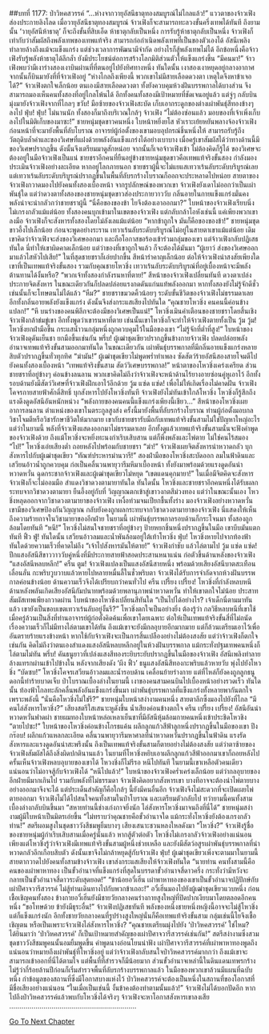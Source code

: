 ##บทที่ 1177: ป่าวิหคสวรรค์
“...ห่างจากวายุอัสนีธาตุทองสมบูรณ์ไม่ไกลแล้ว!”
แววตาของจ้าวเฟิงส่องประกายลิงโลด
เมื่อวายุอัสนีธาตุทองสมบูรณ์ จ้าวเฟิงก็จะสามารถทะลวงขั้นครึ่งเทพได้ทันที ถึงยามนั้น ‘วายุอัสนีห้าธาตุ’ ก็จะถึงขั้นที่สิบเอ็ด ห้าธาตุกลับเป็นหนึ่ง
การรับรู้ห้าธาตุกลับเป็นหนึ่ง จ้าวเฟิงก็เท่ากับว่าสัมผัสถึงพลังเทพของเทพแท้จริง สามารถก่อกำเนิดพลังเทพที่เป็นของตัวเองได้ อัสนีเพลิงทำลายล้างถึงแม้จะแข็งแกร่ง แต่ช่วงเวลาการพัฒนามีจำกัด อย่างไรก็สู้พลังเทพไม่ได้
อีกข้อหนึ่งคือจ้าวเฟิงรับรู้พลังห้าธาตุได้ลึกล้ำ ยังมีประโยชน์ต่อการสร้างโลกมิติส่วนตัวให้แข็งแกร่งขึ้น
“มีคนมา!”
จ้าวเฟิงพบว่ามีเงาร่างสองเงาบินผ่านที่ที่ตนอยู่ไปยังทิศทางหนึ่ง
ทันใดนั้น เงาสองเงาหยุดอยู่กลางอากาศ จากนั้นก็บินมายังที่ที่จ้าวเฟิงอยู่
“ห่างไกลถึงเพียงนี้ พวกเขาไม่มีสายเลือดดวงตา เหตุใดจึงหาข้าเจอได้?”
จ้าวเฟิงตกใจเล็กน้อย ตนเองมีสายเลือดดวงตา ทั้งยังควบคุมห้วงฝันบรรพกาลได้บางส่วน จึงสามารถมองเห็นคนทั้งสองที่อยู่ไกลโพ้นได้
อีกทั้งคนทั้งสองมีเป้าหมายที่ชัดเจนอยู่แล้ว แต่จู่ๆ กลับบินมุ่งมายังจ้าวเฟิงจากที่ไกลๆ
ขวับ!
มือซ้ายของจ้าวเฟิงสะบัด เก็บเอากระดูกของต่างเผ่าพันธุ์สีทองข้างๆ ลงไป
ฟุ่บ! ฟุ่บ!
ไม่นานนัก ทั้งสองก็มาถึงบริเวณใกล้ๆ จ้าวเฟิง
“ไม่ต้องซ่อนแล้ว มอบของที่เจ้าเพิ่งเก็บลงไปในมิติเก็บของมาซะ!”
ชายหนุ่มชุดขาวคนหนึ่ง ใบหน้าหยิ่งยโส หัวเราะเย้ยหยันพลางจ้องจ้าวเฟิง
ก่อนหน้าที่จะมายังพื้นที่ลับโบราณ อาจารย์ผู้ก่อตั้งของเขามอบอุปกรณ์ชิ้นหนึ่งให้ สามารถรับรู้ถึงวัตถุดิบล้ำค่าและของวิเศษที่แฝงด้วยพลังอันแข็งแกร่งได้อย่างเบาบาง
เมื่อครู่เขาสัมผัสได้ว่าทางด้านนี้มีของวิเศษปรากฏขึ้น ดังนั้นจึงเตรียมมาดูสักหน่อย จากนั้นก็เจอจ้าวเฟิงเข้า
ไม่ต้องคิดก็รู้ได้ ของวิเศษจะต้องอยู่ในมือจ้าวเฟิงเป็นแน่
ชายชราอีกคนที่ยืนอยู่ข้างชายหนุ่มชุดขาวคือเทพแท้จริงขั้นสอง กำลังมองประเมินจ้าวเฟิงอย่างละเอียด
หากอยู่โลกภายนอก ชายชราผู้นี้จะไม่แยแสเทวาเร้นลับระดับบริบูรณ์เลย แต่เทวาเร้นลับระดับบริบูรณ์ปรากฏขึ้นในพื้นที่ลับรกร้างโบราณก็ออกจะประหลาดไปหน่อย
สายตาของจ้าวเฟิงกวาดมองไปยังคนทั้งสองเบื้องหน้า จากรูปลักษณ์ของพวกเขา จ้าวเฟิงยังเดาไม่ออกว่าเป็นเผ่าพันธุ์ใด แต่ว่าดวงตาทั้งสองของชายหนุ่มชุดขาวส่องประกายวาววับ กลิ่นอายในกายแข็งแกร่งมั่นคง พลังน่าจะน่ากลัวกว่าชายชราผู้นี้
“นี่คือของของข้า ไยจึงต้องเอาออกมา?”
ใบหน้าของจ้าวเฟิงเรียบนิ่ง ไม่เกรงกลัวแม้แต่น้อย
ทั้งสองคนบุกเข้ามาในเขตของจ้าวเฟิง แต่กลับกล้าโอหังเช่นนี้ แค่เพียงพวกเขาลงมือ จ้าวเฟิงก็จะสังหารทั้งสองโดยไม่ลังเลแม้แต่น้อย
“หากข้าถูกใจ มันก็คือของของข้า!”
ชายหนุ่มชุดขาวอึ้งไปเล็กน้อย ก่อนจะพูดอย่างระราน
เทวาเร้นลับระดับบริบูรณ์ไม่อยู่ในสายตาเขาแม้แต่น้อย เดิมเขาคิดว่าจ้าวเฟิงจะส่งของวิเศษออกมา และถือโอกาสขอร้องเข้าร่วมกลุ่มของเขา แต่จ้าวเฟิงกลับปฏิเสธทันใด นี่ทำให้เขาผิดคาดเล็กน้อย
แต่ว่าของที่เขาถูกใจแล้ว ก็จะต้องได้มันมา
“ผู้เยาว์ ส่งของวิเศษออกมาแล้วไสหัวไปเสีย!”
ในที่สุดชายชราก็เอ่ยปากขึ้น สีหน้ารำคาญเล็กน้อย
ต่อให้จ้าวเฟิงน่าสงสัยเพียงใด เขาที่เป็นเทพแท้จริงขั้นสอง รวมกับคุณชายโหวชิ่ง เทวาเร้นลับระดับบริบูรณ์ที่อยู่เบื้องหน้าจะมีพลังต้านทานได้งั้นหรือ?
“พวกเจ้าทั้งสองกำลังรนหาที่ตาย!”
สีหน้าของจ้าวเฟิงเปลี่ยนทันที ดวงตาเปล่งประกายจิตสังหาร ในขณะเดียวกันก็ปลดปล่อยแรงกดดันแก่นแท้พลังออกมา หากทั้งสองยังไม่รู้จักดีชั่ว เช่นนั้นก็จะโทษตนไม่ได้แล้ว
“หืม?”
ชายชราขมวดคิ้วน้อยๆ ระดับขั้นชีวิตของจ้าวเฟิงไม่ธรรมดาเลย อีกทั้งกลิ่นอายพลังยังแข็งแกร่ง ดังนั้นจึงส่งกระแสเสียงไปทันใด “คุณชายโหวชิ่ง คนคนนี้ค่อนข้างแปลก!”
“หึ บนร่างของคนพิลึกจะต้องมีของวิเศษเป็นแน่!”
โหวชิ่งเมินคำเตือนของชายชราโดยสิ้นเชิง จ้าวเฟิงกล้าข่มขู่เขา อีกทั้งพูดว่าเขารนหาที่ตาย เช่นนั้นเขาโหวชิ่งก็จะทำให้จ้าวเฟิงตายทั้งเป็น
วู้ม วู้ม!
โหวชิ่งยกฝ่ามือขึ้น กระแสน้ำวนกลุ่มหนึ่งถูกควบคุมไว้ในมือของเขา
“ไม่รู้จักที่ต่ำที่สูง!”
ใบหน้าของจ้าวเฟิงดุดันเย็นชา ยกมือขึ้นเช่นกัน
พรึ่บ!
ผู้เฒ่าชุดเขียวปรากฏขึ้นข้างกายจ้าวเฟิง ปลดปล่อยพลังอำนาจเทพแท้จริงขั้นสามออกมาทันใด
ในขณะเดียวกัน เผ่าพันธุ์บรรพกาลที่มีกลิ่นอายแข็งแกร่งหลายสิบตัวปรากฏขึ้นทั่วทุกทิศ
“ฆ่ามัน!”
ผู้เฒ่าชุดเขียวไม่พูดพร่ำทำเพลง ซัดสัตว์ร้ายอัสนีสองสายโจมตีไปยังคนทั้งสองเบื้องหน้า
“เทพแท้จริงขั้นสาม สัตว์วิเศษบรรพกาล!”
หน้าตาของโหวชิ่งเคร่งเครียด ส่วนชายชราที่อยู่ข้างๆ ค่อนข้างลนลาน
พวกเขาคิดไม่ถึงว่าจ้าวเฟิงจะหน้าด้านไร้ยางอายซ่อนคู่หูเอาไว้ อีกทั้งรอบด้านยังมีสัตว์วิเศษที่จ้าวเฟิงฝึกเอาไว้อีกด้วย
วู้ม แซ่ด แซ่ด!
เพื่อไม่ให้เกิดเรื่องไม่คาดฝัน จ้าวเฟิงโคจรกายสายฟ้าศักดิ์สิทธิ์ บุกสังหารไปยังโหวชิ่งทันที
จ้าวเฟิงยังไม่ทันเข้าใกล้โหวชิ่ง โหวชิ่งก็รู้สึกถึงแรงดึงดูดอัสนีอันหนักหน่วง
“พลังกายของคนคนนี้แข็งแกร่งเพียงนี้เชียว…”
สีหน้าของโหวชิ่งเผยอาการลนลาน
ตำแหน่งของเขาในตระกูลสูงส่ง ครั้งนี้มายังพื้นที่ลับรกร้างโบราณ ท่านผู้ก่อตั้งมอบกลวิชาโจมตีหรือวิชารักษาชีวิตให้มากมาย เขากับชายชรารับมือกับเทพแท้จริงขั้นสามไม่ใช่ปัญหาใหญ่อะไร แต่ว่าในยามนี้ พลังที่จ้าวเฟิงแสดงออกมาไม่ธรรมดาเลย อีกทั้งดูแล้วเทพแท้จริงขั้นสามนั่นจะฟังคำพูดของจ้าวเฟิงด้วย
ถึงแม้โหวชิ่งจะหยิ่งทะนงกำเริบเสิบสาน แต่ก็พึ่งพลังและไพ่ตาย ไม่ใช่คนไร้สมอง
“ไป!”
โหวชิ่งเอ่ยเสียงต่ำ ถอยหลังไปพร้อมกับชายชรา
“ฆ่า!”
จ้าวเฟิงเผยจิตสังหารน่าหวาดกลัว บุกสังหารไปกับผู้เฒ่าชุดเขียว
“ทัณฑ์ประหารม่านวารี!”
สองฝ่ามือของโหวชิ่งสะบัดออก ลมในฟ้าดินและเสวียนอ้าวน้ำถูกควบคุม ก่อเป็นคลื่นวนพายุวารีมหึมาเบื้องหน้า ทั้งยังมาพร้อมด้วยแรงดูดอันน่าหวาดหวั่น ฉุดกระชากจ้าวเฟิงและผู้เฒ่าชุดเขียวไม่หยุด
“เขตแดนคุกมายา!”
ในเมื่อมีจิตคิดจะสังหาร จ้าวเฟิงก็จะไม่ออมมือ สำแดงวิชาดวงตามายาทันใด
ทันใดนั้น โหวชิ่งและชายชราอีกคนหนึ่งได้รับผลกระทบจากวิชาดวงตามายา ยืนอึ้งอยู่กับที่ วิญญาณตกเข้าสู่เขาวงกตสีม่วงทอง
แต่ว่าในขณะนั้นเอง โหวชิ่งหลุดออกจากวิชาดวงตามายาของจ้าวเฟิง เหงื่อท่วมจนเปียกชื้นทั้งร่าง มองจ้าวเฟิงอย่างหวาดหวั่น
เขามีของวิเศษป้องกันวิญญาณ กลับยังคงถูกผลกระทบจากวิชาดวงตามายาของจ้าวเฟิง นี่แสดงให้เห็นถึงความร้ายกาจในวิชามายาของอีกฝ่าย
ในยามนี้ เผ่าพันธุ์บรรพกาลรอบด้านก็กระโจนมา ทั้งสองถูกล้อมโดยทันที
“หนี!”
โหวชิ่งไม่สนใจชายชราที่อยู่ข้างๆ ป้ายหยกชิ้นหนึ่งปรากฏขึ้นในมือ เขาบีบมันแตกทันที
ฟิ้ว ฟู่!
ทันใดนั้น เสวียนอ้าวลมและน้ำพันล้อมอยู่ใต้เท้าโหวชิ่ง
ฟุ่บ!
โหวชิ่งหายไปจากท้องฟ้าทันใดด้วยความเร็วที่คาดไม่ถึง
“เจ้าไปสังหารมันให้ตาย!”
จ้าวเฟิงกำชับ แล้วไล่ตามไป
วู้ม แซ่ด แซ่ด!
ปีกแสงอัสนีสีขาววาววับคู่หนึ่งที่มีประกายสายฟ้าสอดประสานหนาแน่น ก่อตัวขึ้นด้านหลังของจ้าวเฟิง
“แสงอัสนีหลบหลีก!”
ครืน ตูม!
จ้าวเฟิงแปลงเป็นแสงอัสนีสายหนึ่ง พร้อมด้วยเสียงอัสนีบาตสะเทือนเลื่อนลั่น กะพริบวูบวาบแล้วหายไปหลายหมื่นลี้ในชั่วพริบตา จ้าวเฟิงได้รับการจำกัดจากห้วงฝันบรรพกาลค่อนข้างน้อย ด้านความเร็วจึงได้เปรียบกว่าคนทั่วไป
ครืน เปรี้ยง เปรี้ยง!
โหวชิ่งที่กำลังหลบหนี ด้านหลังพลันเกิดเสียงอัสนีกัมปนาทพร้อมด้วยพลานุภาพน่าหวาดหวั่น ทำให้เขาตกใจไม่น้อย
ประสาทสัมผัสเทพเพียงกวาดผ่าน ใบหน้าของโหวชิ่งเปลี่ยนสีทันใด
“เป็นไปได้อย่างไร? เจ้าเด็กนี่ตามมาทันแล้ว เขายังเป็นขอบเขตเทวาเร้นลับอยู่งั้นรึ?”
โหวชิ่งตกใจเป็นอย่างยิ่ง
ต้องรู้ว่า กลวิธีหลบหนีที่เขาใช้เมื่อครู่ล้วนเป็นสิ่งที่ท่านอาจารย์ผู้ก่อตั้งคิดค้นเพื่อเขาโดยเฉพาะ ต่อให้เป็นเทพแท้จริงขั้นสี่ที่ไม่ถนัดเรื่องความเร็วก็ไม่มีทางไล่ตามเขาได้ทัน
ถึงแม้เขาจะยังมีกลอุบายอีกมากมาย แต่ก็ล้วนเตรียมเอาไว้เพื่ออันตรายร้ายแรงข้างหน้า หากใช้กับจ้าวเฟิงจะเป็นการสิ้นเปลืองอย่างไม่ต้องสงสัย
แต่ว่าจ้าวเฟิงก็ตกใจเช่นกัน คิดไม่ถึงว่าตนเองสำแดงแสงอัสนีหลบหลีกอยู่ในห้วงฝันบรรพกาล แม้กระทั่งปฐมเทพคนหนึ่งก็ไล่ตามไม่ทัน
พรึ่บ!
คันธนูยาวที่เปล่งแสงสีทองระยิบระยับปรากฏขึ้นในมือของจ้าวเฟิง
อัสนีเพลิงทำลายล้างแทรกผ่านเข้าไปข้างใน หลังจากเสียงดัง ‘ผึง ฟิ้ว’ ธนูแสงอัสนีสีทองกะพริบแล้วหายวับ พุ่งไปยังโหวชิ่ง
“บัดซบ!”
โหวชิ่งโคจรเสวียนอ้าวลมและน้ำรอบด้าน เคลื่อนย้ายร่างกาย แต่ที่ไหล่ก็ยังคงถูกลูกธนูดอกนี้ทำร้ายบาดเจ็บ
ป่าโบราณเบื้องล่างในยามนี้ เงาของคนสามคนบินไปเบื้องหน้าอย่างรวดเร็ว
ทันใดนั้น ท้องฟ้าไกลทะลักคลื่นพลังอันแข็งแกร่งขึ้นมา เผ่าพันธุ์บรรพกาลที่แข็งแกร่งทั้งหลายพากันตกใจเพราะพลังนี้
“นั่นคือโหวชิ่งไม่ใช่รึ?”
ชายหนุ่มใบหน้าสง่างามคนหนึ่ง สายตาลึกซึ้งมองไปยังที่ไกล
“มีคนไล่สังหารโหวชิ่ง?”
เสียงสตรีใสเสนาะหูดังขึ้น น้ำเสียงค่อนข้างตกใจ
ครืน เปรี้ยง เปรี้ยง!
อัสนีอันน่าหวาดหวั่นฟาดผ่า ชายผมทองใบหน้าหล่อเหลาเย็นชาที่มีอัสนีหุ้มล้อมกายคนหนึ่งเข้าประชิดโหวชิง
“ตายไปซะ!”
ใบหน้าของโหวชิ่งค่อนข้างโกรธแค้น ผลึกลูกแก้วสีฟ้าลูกหนึ่งปรากฏขึ้นในมือของเขา
ปึง กร๊อบ!
ผลึกแก้วแหลกละเอียด คลื่นวนพายุวารีมหาศาลที่น่าหวาดหวั่นปรากฏขึ้นในฟ้าดิน แรงรัดสังหารและแรงดูดอันน่าสะพรึงนั้น ถึงเป็นเทพแท้จริงขั้นสามก็ตายอย่างไม่ต้องสงสัย
แต่ว่าตาซ้ายของจ้าวเฟิงสัมผัสได้ถึงสิ่งผิดปกตินานแล้ว ในยามที่โหวชิ่งหยิบเอาผลึกลูกแก้วสีฟ้าออกมาเขาก็ถอยหลังไป
ครั้นเห็นจ้าวเฟิงหลบอุบายของเขาได้ โหวงชิ่งก็ไม่รีรอ หนีไปทันที ในยามนี้เขาเหลือตัวคนเดียว แน่นอนว่าไม่อาจสู้กับจ้าวเฟิงได้
“หนีไปแล้ว!”
ใบหน้าของจ้าวเฟิงคร่ำเคร่งเล็กน้อย
แต่ว่ากลอุบายของอีกฝ่ายมีมากเกินไป รวมกับพลังที่ไม่ธรรมดา จ้าวเฟิงคิดอยากสังหารเขา บางทีอาจจะต้องนำไพ่ตายบางอย่างออกมาจึงจะได้ แต่ประเด็นสำคัญก็คือใกล้ๆ นี้ยังมีคนอื่นอีก จ้าวเฟิงจึงไม่สะดวกที่จะเปิดเผยไพ่ตายออกมา
จ้าวเฟิงไม่ได้ไปสนใจคนทั้งสามในป่าโบราณ และเตรียมตัวกลับไป
ทว่ายามนี้คนทั้งสามเบื้องล่างกลับบินขึ้นมา
“สหายท่านนี้ช่างเก่งกาจยิ่งนัก ไล่สังหารโหวชิ่งมาจนถึงที่นี่ได้”
ชายหนุ่มสง่างามผู้มีใบหน้าเป็นมิตรเอ่ยขึ้น
“ไม่ทราบว่าคุณชายคือขั้วอำนาจใด แม้กระทั่งโหวชิ่งยังต้องเกรงกลัวท่าน!”
สตรีผอมสูงในชุดชาววังสีชมพูยิ้มบางๆ เสียงเสนาะชวนหลงใหลดังมา
“โหวชิ่ง?”
จ้าวเฟิงรู้ชื่อของชายหนุ่มผู้กำเริบเสิบสานเมื่อครู่นั่นแล้ว
หากสู้ตัวต่อตัว โหวชิ่งไม่เกรงกลัวจ้าวเฟิงอย่างแน่นอน เพียงแต่โหวชิ่งรู้ว่าจ้าวเฟิงมีเทพแท้จริงขั้นสามผู้หนึ่งช่วยเหลือ และยังมีสัตว์อสูรเผ่าพันธุ์บรรพกาลที่น่าหวาดกลัวอีกเกือบสิบตัว ดังนั้นเขาจึงไม่กล้าหยุดสู้กับจ้าวเฟิง
ฟุ่บ!
ผู้เฒ่าชุดเขียวเพิ่งจะตามมาในยามนี้ สายตากวาดไปยังคนทั้งสามข้างจ้าวเฟิง เขาส่งกระแสเสียงให้จ้าวเฟิงทันใด “นายท่าน คนทั้งสามนี้คือคนของเผ่าพาหาทอง เป็นขั้วอำนาจที่แข็งแกร่งที่สุดในบรรดาขั้วอำนาจสี่ดาวครึ่ง กระทั่งว่ามีหวังจะกลายเป็นขั้วอำนาจสี่ดาวระดับสุดยอด!”
“ข้าน้อยอวี๋เฮิ่น เผ่าพาหาทองของเขาเป็นขั้วอำนาจปฏิปักษ์กับเผ่าปีศาจวารีสวรรค์ ไม่สู้ท่านเดินทางไปกับพวกข้าเถอะ!”
อวี๋เฮิ่นมองไปยังผู้เฒ่าชุดเขียวแวบหนึ่ง ก่อนเชื้อเชิญคนทั้งสอง
ข้างกายอวี๋เฮิ่นยังมีชายวัยกลางคนร่างกายสูงใหญ่ที่ปิดปากเงียบมาโดยตลอดอีกคนหนึ่ง
“ขอโทษด้วย ข้ายังมีธุระอื่น!”
จ้าวเฟิงปฏิเสธทันที พลังของหนึ่งชายหนึ่งหญิงนี้อาจจะไม่สู้โหวชิ่ง แต่ก็แข็งแกร่งนัก อีกทั้งชายวัยกลางคนที่รูปร่างสูงใหญ่นั่นก็คือเทพแท้จริงขั้นสาม กลุ่มเช่นนี้ไยจึงเชื้อเชิญตน หรือเป็นเพราะจ้าวเฟิงไล่สังหารโหวชิ่ง?
“คุณชายเตรียมมุ่งไปยัง ‘ป่าวิหคสวรรค์’ ใช่ไหม? ได้ยินมาว่า ‘ป่าวิหคสวรรค์’ ก็เป็นเป้าหมายสำคัญของเผ่าปีศาจวารีสวรรค์เช่นกัน!”
สตรีสง่างามซึ่งสวมชุดชาววังสีชมพูคนนั้นอมยิ้มพูดขึ้น คำพูดนางอ่อนโยนน่าฟัง
เผ่าปีศาจวารีสวรรค์ที่เผ่าพาหาทองพูดถึง แน่นอนว่าหมายถึงเผ่าพันธุ์ที่โหวชิ่งอยู่ แต่ว่าจ้าวเฟิงกลับสนใจป่าวิหคสวรรค์มากกว่า ถึงแม้เขาจะสามารถเข้าออกที่นี่ได้ตามใจ แต่พื้นที่ที่สำรวจก็มีน้อยมาก
ส่วนขั้วอำนาจเหล่านี้ในดินแดนเทพรกร้าง ไม่รู้ว่ากี่ร้อยล้านปีก่อนก็เริ่มสำรวจพื้นที่ลับรกร้างบรรพกาลแล้ว ในมือของพวกเขาล้วนมีแผนที่ฉบับหนึ่ง กำข้อมูลของสถานที่ซึ่งมีโอกาสบางแห่งไว้ ป่าวิหคสวรรค์จะต้องเป็นหนึ่งในสถานที่ของโอกาสที่มีชื่อเสียงอย่างแน่นอน
“ในเมื่อเป็นเช่นนี้ งั้นข้าคงต้องทำตามนั้นแล้ว!”
จ้าวเฟิงไม่ได้บอกปัดอีก
หากไปถึงป่าวิหคสวรรค์แล้วพบกับโหวชิ่งได้จริงๆ จ้าวเฟิงจะหาโอกาสสังหารเขาลงเสีย
………………………………………………………


[Go To Next Chapter]( ./34.md)